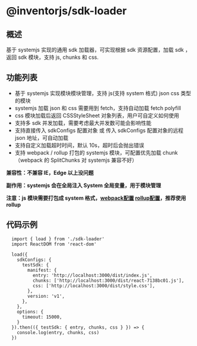 # @inventorjs/sdk-loader

## 概述
基于 systemjs 实现的通用 sdk 加载器，可实现根据 sdk 资源配置，加载 sdk ，返回 sdk 模块，支持 js, chunks 和 css.

## 功能列表
* 基于 systemjs 实现模块模块管理，支持 js(支持 system 格式) json css 类型的模块
* systemjs 加载 json 和 css 需要用到 fetch，支持自动加载 fetch polyfill
* css 模块加载后返回 CSSStyleSheet 对象列表，用户可自定义如何使用
* 支持多 sdk 并发加载，需要考虑最大并发数可能会影响性能
* 支持直接传入 sdkConfigs 配置对象 或 传入 sdkConfigs 配置对象的远程 json 地址，可自动加载
* 支持自定义加载超时时间，默认 10s，超时后会抛出错误
* 支持 webpack / rollup 打包的 systemjs 模块，可配置优先加载 chunk（webpack 的 SplitChunks 对 systemjs 兼容不好）

**兼容性：不兼容 IE，Edge 以上没问题**

**副作用：systemjs 会在全局注入 System 全局变量，用于模块管理**

**注意：js 模块需要打包成 system 格式，[webpack配置](https://webpack.js.org/configuration/output/#type-system) [rollup配置](https://rollupjs.org/configuration-options/#output-format)，推荐使用 rollup**

## 代码示例
```
  import { load } from './sdk-loader'
  import ReactDOM from 'react-dom'

  load({
    sdkConfigs: {
      testSdk: {
        manifest: {
          entry: 'http://localhost:3000/dist/index.js',
          chunks: ['http://localhost:3000/dist/react-7138bc01.js'],
          css: ['http://localhost:3000/dist/style.css'],
        },
        version: 'v1',
      },
    },
    options: {
      timeout: 15000,
    }
  }).then(({ testSdk: { entry, chunks, css } }) => {
    console.log(entry, chunks, css)
  })
```

